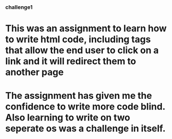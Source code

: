 ### challenge1
# This was an assignment to learn how to write html code, including tags that allow the end user to click on a link and it will redirect them to another page
# The assignment has given me the confidence to write more code blind. Also learning to write on two seperate os was a challenge in itself.

